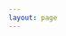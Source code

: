 ```yaml
---
layout: page
---
```

<VPTeamPage>
  <VPTeamPageTitle>
    <template #title>
      2022 Coaches
    </template>
    <template #lead>
      Our Brave Coaches, bringing order to an otherwise unorderly ordeal.
    </template>
  </VPTeamPageTitle>
  <VPTeamPageSection>
    <!-- <template #title>Our Shops</template> -->
    <!-- <template #lead>...</template> -->
    <template #members>
      <VPTeamMembers size="medium" :members="coaches" />
    </template>
  </VPTeamPageSection>
</VPTeamPage>


<script setup>
import {
  VPTeamPage,
  VPTeamPageTitle,
  VPTeamMembers,
  VPTeamPageSection
} from 'vitepress/theme'

const coaches = [
  {
    avatar: '/coaches/greg-giles_2021.png',
    name: 'Greg Giles',
    title: 'Head Coach',
    links: [
      { icon: 'github', link: 'https://github.com/greggiles' },
      { icon: 'instagram', link: 'https://www.instagram.com/giles.greg/' },
      { icon: 'facebook', link: 'https://www.facebook.com/gregory.p.giles/' },
      { icon: 'twitter', link: 'https://twitter.com/the_greggiles' },
      
    ]
  },
  {    avatar: 'https://www.gravatar.com/avatar/718304adad737b7fd6d0b82be506f0bd?s=200',  name: 'James Abington'  },
  {    avatar: 'https://www.gravatar.com/avatar/e3ea11b997714a0a9af4675147f7b480?s=200',  name: 'Jamie Adams'  },
  {    avatar: 'https://www.gravatar.com/avatar/c7ff5b1e6ae6bf413b500e97277dbae2?s=200',  name: 'Brian Babas'  },
  {    avatar: 'https://www.gravatar.com/avatar/53aa02a25eafece8fd046eb24cd44ede?s=200',  name: 'Melissa Babas'  },
  {    avatar: 'https://www.gravatar.com/avatar/edb25fc2b76e5e75af3a08c5633019f6?s=200',  name: 'Eric Banas'  },
  {    avatar: 'https://www.gravatar.com/avatar/3acc838830607f68b551b00e0107c0eb?s=200',  name: 'Collin Beck'  },
  {    avatar: 'https://www.gravatar.com/avatar/2b847683c7c887ab561a2580027c9312?s=200',  name: 'Heather Beck'  },
  {    avatar: 'https://www.gravatar.com/avatar/9c99d2c2320bf93f036beb29ab1e6c49?s=200',  name: 'Jerome Beck'  },
  {    avatar: 'https://www.gravatar.com/avatar/fd4a1b3b0ddce5e12986d8d66a132b73?s=200',  name: 'Brenda Bell'  },
  {    avatar: 'https://www.gravatar.com/avatar/3bd1a2874278eb8724e0bab151750776?s=200',  name: 'Caleb Coddington'  },
  {    avatar: 'https://www.gravatar.com/avatar/bee5fb538a15e12ff812c236a3dda1c5?s=200',  name: 'Joseph Cranston'  },
  {    avatar: 'https://www.gravatar.com/avatar/6f7036f66e728c190f66d1c2f2383cb0?s=200',  name: 'Allen Day'  },
  {    avatar: 'https://www.gravatar.com/avatar/12eac53488a94f21a6624739d115952c?s=200',  name: 'Jill Day'  },
  {    avatar: 'https://www.gravatar.com/avatar/0c236013bda2b7889a1173e45e5b7528?s=200',  name: 'Joseph Diamond'  },
  {    avatar: 'https://www.gravatar.com/avatar/d5b029d86f293899af09559417ad7123?s=200',  name: 'James Droese'  },
  {    avatar: 'https://www.gravatar.com/avatar/5f088e96c119fcece36eae2ef2a31c0e?s=200',  name: 'Kurt Droese'  },
  {    avatar: 'https://www.gravatar.com/avatar/be82fc30e3ccbaae7fc66ebcf5cfabc8?s=200',  name: 'Aaron Frey'  },
  {    avatar: 'https://www.gravatar.com/avatar/641aee9b0c58c4402b87104f15f351dc?s=200',  name: 'Jodie Giles'  },
  {    avatar: 'https://www.gravatar.com/avatar/c9423813753bef100c03457c3a8a3efc?s=200',  name: 'Bryan Guldi'  },
  {    avatar: 'https://www.gravatar.com/avatar/16f5531ec8869885237c9c98dc92aaec?s=200',  name: 'Adam Haberkorn'  },
  {    avatar: 'https://www.gravatar.com/avatar/a358b3fa301bda67fcd7372ec983165d?s=200',  name: 'Denis Hall'  },
  {    avatar: 'https://www.gravatar.com/avatar/be922b47f56c3555e9685ef383807e88?s=200',  name: 'Randall Hodder'  },
  {    avatar: 'https://www.gravatar.com/avatar/5cb9d4f5e0b24d990d04d82dbe319c80?s=200',  name: 'Bill Italia'  },
  {    avatar: 'https://www.gravatar.com/avatar/922fe8aa1266c38f271db87906af69db?s=200',  name: 'Will Italia'  },
  {    avatar: 'https://www.gravatar.com/avatar/98881f89c6e5526f853bf4690f4459e4?s=200',  name: 'Chuck Jarrett'  },
  {    avatar: 'https://www.gravatar.com/avatar/939c303f8a52e7ba4477683053672f2f?s=200',  name: 'Michelle Jarrett'  },
  {    avatar: 'https://www.gravatar.com/avatar/6a8012895824b712b13bb0f12b24e57c?s=200',  name: 'Kosta Kontoyiannakis'  },
  {    avatar: 'https://www.gravatar.com/avatar/a26dbcf957758837a00acca726ca80c0?s=200',  name: 'TJ Koppmann'  },
  {    avatar: 'https://www.gravatar.com/avatar/a025049a42fa4efe0660518556ff0509?s=200',  name: 'Lawrence Kowalski'  },
  {    avatar: 'https://www.gravatar.com/avatar/307ba3acb18a944335f842f931619dec?s=200',  name: 'Michelle Le Feve'  },
  {    avatar: 'https://www.gravatar.com/avatar/44103b214d0ffd82c7bb757d884a6ffb?s=200',  name: 'Robert LeFeve'  },
  {    avatar: 'https://www.gravatar.com/avatar/7f0ccd29e17d59705ec787276a9bc12a?s=200',  name: 'John Lukasik Jr'  },
  {    avatar: 'https://www.gravatar.com/avatar/444ae6b5b7fb16b64f6afcaffd186118?s=200',  name: 'Andrew Mack'  },
  {    avatar: 'https://www.gravatar.com/avatar/50c657daf8ac5e311d26711c54c89f06?s=200',  name: 'Jeremy Mack'  },
  {    avatar: 'https://www.gravatar.com/avatar/fedca1b33079a3dd6d63438fe45f7310?s=200',  name: 'Paige Mcfall'  },
  {    avatar: 'https://www.gravatar.com/avatar/88207f7ffd5ed0b9c21f74983a966d27?s=200',  name: 'Daniel McMillan'  },
  {    avatar: 'https://www.gravatar.com/avatar/854c9603f68f855ec6f1d90308228813?s=200',  name: 'Jeff Milton'  },
  {    avatar: 'https://www.gravatar.com/avatar/06698bc1a52c579a839b90103a3c0e80?s=200',  name: 'Daniel Molnar'  },
  {    avatar: 'https://www.gravatar.com/avatar/6910342e7a356969732ec37e69e9ebf6?s=200',  name: 'Evelyn Money'  },
  {    avatar: 'https://www.gravatar.com/avatar/b965761f98f0b8e88dff4548aedbb992?s=200',  name: 'Jack Money'  },
  {    avatar: 'https://www.gravatar.com/avatar/912fc722b3082f42e49dba0924952a8d?s=200',  name: 'Andrea Pobocik'  },
  {    avatar: 'https://www.gravatar.com/avatar/c3f1bfbfdf18e2aac35b3015f86bc1bd?s=200',  name: 'Jake Pobocik'  },
  {    avatar: 'https://www.gravatar.com/avatar/8828226be32ad6e8dc7d4e16868905a7?s=200',  name: 'Jeff Poirier'  },
  {    avatar: 'https://www.gravatar.com/avatar/4976761ce7d45ad42727a6afce48b434?s=200',  name: 'Adam Post'  },
  {    avatar: 'https://www.gravatar.com/avatar/1f85226ffe8e8ff257cce98a794e652e?s=200',  name: 'Melanie Post'  },
  {    avatar: 'https://www.gravatar.com/avatar/8c089e9bd8a30e92c30bd0f348849bba?s=200',  name: 'Kevin Riley'  },
  {    avatar: 'https://www.gravatar.com/avatar/c466974c60552807bd04e4b0d78bab66?s=200',  name: 'Christopher Rochowiak'  },
  {    avatar: 'https://www.gravatar.com/avatar/29835dac65eaec9df984b118f94e587d?s=200',  name: 'Andrew Showerman'  },
  {    avatar: 'https://www.gravatar.com/avatar/1904c78ac06d1131973222610f2658a6?s=200',  name: 'Scott Simpson'  },
  {    avatar: 'https://www.gravatar.com/avatar/88db58d6cf2fb7c83f43ced45e79b443?s=200',  name: 'Lamberto Smigliani'  },
  {    avatar: 'https://www.gravatar.com/avatar/bb4c9b9f77e8ba73f53b0e02a18faf1a?s=200',  name: 'Lorelei Smith'  },
  {    avatar: 'https://www.gravatar.com/avatar/2d4205e982856208f5f9702f0d823d4e?s=200',  name: 'Shawn Tyrrell'  },
  {    avatar: 'https://www.gravatar.com/avatar/f74347d7475ac38a79c9e54b7b946ce6?s=200',  name: 'TJ Tyrrell'  },
  {    avatar: 'https://www.gravatar.com/avatar/76c23bfbc572f58475ff08d17fe8f683?s=200',  name: 'Brandon Vince'  },
  {    avatar: 'https://www.gravatar.com/avatar/5d3c0c5cb4b9dc973c720bd583eebefe?s=200',  name: 'Libby Vince'  },
  {    avatar: 'https://www.gravatar.com/avatar/72ea691a59582926c081656935f49db1?s=200',  name: 'Aaron Vogt'  },
  {    avatar: 'https://www.gravatar.com/avatar/d6026ce756409d583a4dcdd26dcfa572?s=200',  name: 'Irene Voss'  },
  {    avatar: 'https://www.gravatar.com/avatar/7633c66762b0a5fc6bb00b1dca5687c0?s=200',  name: 'Corey Wallace'  },
  {    avatar: 'https://www.gravatar.com/avatar/cbc5174fff202aab8996d33c793be987?s=200',  name: 'Belinda Wirth'  },
]
</script>